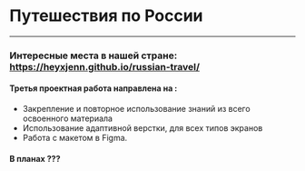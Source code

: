 # Путешествия по России

------
### Интересные места в нашей стране: https://heyxjenn.github.io/russian-travel/

#### Третья проектная работа направлена на :
- Закрепление и повторное использование знаний из всего освоенного материала
- Использование адаптивной верстки, для всех типов экранов
- Работа с макетом в Figma.
#### В планах ???